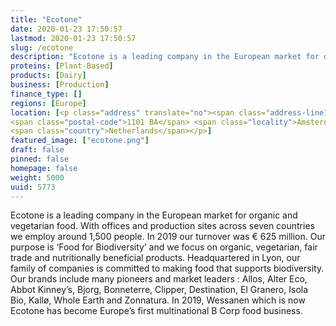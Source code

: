 ```yaml
---
title: "Ecotone"
date: 2020-01-23 17:50:57
lastmod: 2020-01-23 17:50:57
slug: /ecotone
description: "Ecotone is a leading company in the European market for organic and vegetarian food. With  offices and production sites across seven countries we employ around 1,500 people. In 2019 our turnover was € 625 million. Our purpose is ‘Food for Biodiversity’ and we focus on organic, vegetarian, fair trade and nutritionally beneficial products. Headquartered in Lyon, our family of companies is committed to making food that supports biodiversity."
proteins: [Plant-Based]
products: [Dairy]
business: [Production]
finance_type: []
regions: [Europe]
location: [<p class="address" translate="no"><span class="address-line1">Hoogoorddreef</span><br>
<span class="postal-code">1101 BA</span> <span class="locality">Amsterdam</span><br>
<span class="country">Netherlands</span></p>]
featured_image: ["ecotone.png"]
draft: false
pinned: false
homepage: false
weight: 5000
uuid: 5773
---
```

<p>Ecotone is a leading company in the European market for organic and vegetarian food. With  offices and production sites across seven countries we employ around 1,500 people. In 2019 our turnover was € 625 million. Our purpose is ‘Food for Biodiversity’ and we focus on organic, vegetarian, fair trade and nutritionally beneficial products. Headquartered in Lyon, our family of companies is committed to making food that supports biodiversity. Our brands include many pioneers and market leaders : Allos, Alter Eco, Abbot Kinney’s, Bjorg, Bonneterre, Clipper, Destination, El Granero, Isola Bio, Kallø, Whole Earth and Zonnatura. In 2019, Wessanen which is now Ecotone has become Europe’s first multinational B Corp food business.</p>
